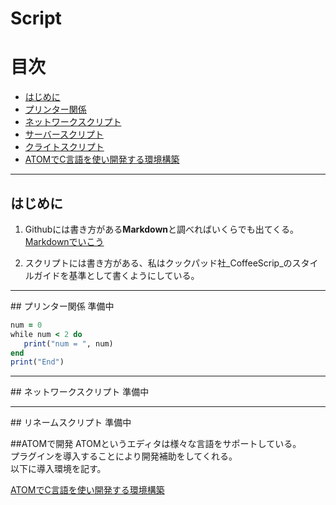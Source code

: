 # Script

# 目次

- [はじめに](#first)
- [プリンター関係](#printscript)
- [ネットワークスクリプト](#netsc)
- [サーバースクリプト](#serversc)
- [クライトスクリプト](#rename)
- [ATOMでC言語を使い開発する環境構築](ATOM)
<hr id="first" />

## はじめに

1. Githubには書き方がある**Markdown**と調べればいくらでも出てくる。[Markdownでいこう](https://gist.github.com/wate/7072365)

2. スクリプトには書き方がある、私はクックパッド社_CoffeeScrip_のスタイルガイドを基準として書くようにしている。


<hr id="printscript" />
## プリンター関係
準備中

```rb
num = 0
while num < 2 do
   print("num = ", num)
end
print("End")
```

<hr id="netsc" />
## ネットワークスクリプト
準備中


<hr id="rename" />
## リネームスクリプト
準備中

##ATOMで開発
ATOMというエディタは様々な言語をサポートしている。  
プラグインを導入することにより開発補助をしてくれる。  
以下に導入環境を記す。　　　　　　　　　　　　　　　　　　　　　
 


[ATOMでC言語を使い開発する環境構築](ATOM)
